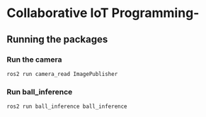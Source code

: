 # Collaborative IoT Programming-

## Running the packages

### Run the camera
```ros2 run camera_read ImagePublisher``` 

### Run ball_inference 
```ros2 run ball_inference ball_inference```
